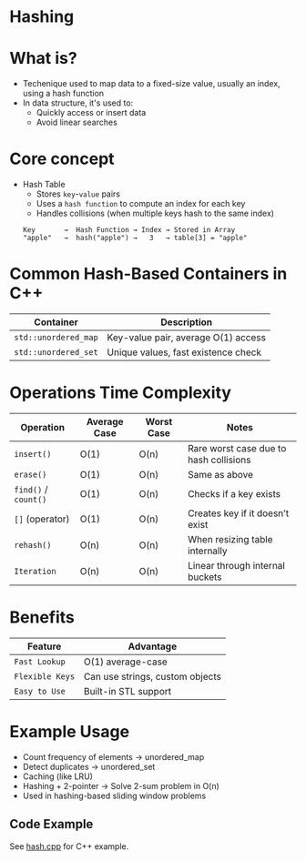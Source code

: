 Hashing
======
# What is?
- Techenique used to map data to a fixed-size value, usually an index, using a hash function
- In data structure, it's used to:
    - Quickly access or insert data
    - Avoid linear searches

# Core concept
- Hash Table
    - Stores `key`-`value` pairs
    - Uses a `hash function` to compute an index for each key
    - Handles collisions (when multiple keys hash to the same index)
    ```
    Key       →  Hash Function → Index → Stored in Array
    "apple"   →  hash("apple") →   3   → table[3] = "apple"
    ```

# Common Hash-Based Containers in C++
| Container            | Description                         |
| -------------------- | ----------------------------------- |
| `std::unordered_map` | Key-value pair, average O(1) access |
| `std::unordered_set` | Unique values, fast existence check |

# Operations Time Complexity
| Operation            | Average Case | Worst Case | Notes                                  |
| -------------------- | ------------ | ---------- | -------------------------------------- |
| `insert()`           | O(1)         | O(n)       | Rare worst case due to hash collisions |
| `erase()`            | O(1)         | O(n)       | Same as above                          |
| `find()` / `count()` | O(1)         | O(n)       | Checks if a key exists                 |
| `[]` (operator)      | O(1)         | O(n)       | Creates key if it doesn’t exist        |
| `rehash()`           | O(n)         | O(n)       | When resizing table internally         |
| `Iteration`            | O(n)         | O(n)       | Linear through internal buckets        |


# Benefits
| Feature       | Advantage                       |
| ------------- | ------------------------------- |
| `Fast Lookup`   | O(1) average-case               |
| `Flexible Keys` | Can use strings, custom objects |
| `Easy to Use`   | Built-in STL support            |

# Example Usage
- Count frequency of elements → unordered_map
- Detect duplicates → unordered_set
- Caching (like LRU)
- Hashing + 2-pointer → Solve 2-sum problem in O(n)
- Used in hashing-based sliding window problems

## Code Example
See [hash.cpp](hash.cpp) for C++ example.
